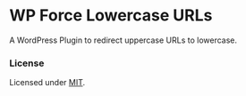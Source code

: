 # WP Force Lowercase URLs

A WordPress Plugin to redirect uppercase URLs to lowercase.

### License

Licensed under [MIT](LICENSE).
